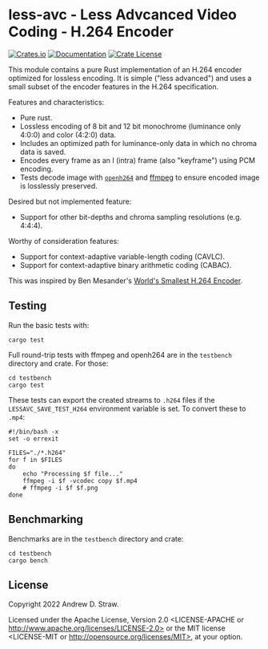 # less-avc - Less Advcanced Video Coding - H.264 Encoder

[![Crates.io](https://img.shields.io/crates/v/less-avc.svg)](https://crates.io/crates/less-avc)
[![Documentation](https://docs.rs/less-avc/badge.svg)](https://docs.rs/less-avc/)
[![Crate License](https://img.shields.io/crates/l/less-avc.svg)](https://crates.io/crates/less-avc)

This module contains a pure Rust implementation of an H.264 encoder optimized
for lossless encoding. It is simple ("less advanced") and uses a small subset of
the encoder features in the H.264 specification.

Features and characteristics:
- Pure rust.
- Lossless encoding of 8 bit and 12 bit monochrome (luminance only 4:0:0) and
  color (4:2:0) data.
- Includes an optimized path for luminance-only data in which no chroma data is
  saved.
- Encodes every frame as an I (intra) frame (also "keyframe") using PCM
  encoding.
- Tests decode image with [`openh264`](https://crates.io/crates/openh264) and
  [ffmpeg](https://ffmpeg.org) to ensure encoded image is losslessly preserved.

Desired but not implemented feature:
 - Support for other bit-depths and chroma sampling resolutions (e.g. 4:4:4).

Worthy of consideration features:
 - Support for context-adaptive variable-length coding (CAVLC).
 - Support for context-adaptive binary arithmetic coding (CABAC).

This was inspired by Ben Mesander's [World's Smallest H.264
Encoder](https://www.cardinalpeak.com/blog/worlds-smallest-h-264-encoder).

## Testing

Run the basic tests with:

```
cargo test
```

Full round-trip tests with ffmpeg and openh264 are in the `testbench` directory
and crate. For those:

```
cd testbench
cargo test
```

These tests can export the created streams to `.h264` files if the
`LESSAVC_SAVE_TEST_H264` environment variable is set. To convert these to
`.mp4`:

```
#!/bin/bash -x
set -o errexit

FILES="./*.h264"
for f in $FILES
do
    echo "Processing $f file..."
    ffmpeg -i $f -vcodec copy $f.mp4
    # ffmpeg -i $f $f.png
done
```

## Benchmarking

Benchmarks are in the `testbench` directory and crate:

```
cd testbench
cargo bench
```


## License

Copyright 2022 Andrew D. Straw.

Licensed under the Apache License, Version 2.0 <LICENSE-APACHE or
http://www.apache.org/licenses/LICENSE-2.0> or the MIT license <LICENSE-MIT or
http://opensource.org/licenses/MIT>, at your option.
